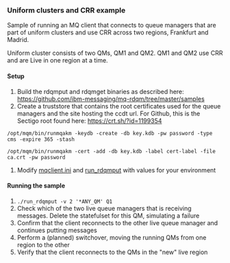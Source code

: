### Uniform clusters and CRR example

Sample of running an MQ client that connects to queue managers that are part of uniform clusters and use CRR across two regions, Frankfurt and Madrid.

Uniform cluster consists of two QMs, QM1 and QM2. QM1 and QM2 use CRR and are Live in one region at a time.

#### Setup

1. Build the rdqmput and rdqmget binaries as described here: https://github.com/ibm-messaging/mq-rdqm/tree/master/samples
1. Create a truststore that contains the root certificates used for the queue managers and the site hosting the ccdt url. For Github, this is the Sectigo root found here: https://crt.sh/?id=1199354

```/opt/mqm/bin/runmqakm -keydb -create -db key.kdb -pw password -type cms -expire 365 -stash```

```/opt/mqm/bin/runmqakm -cert -add -db key.kdb -label cert-label -file ca.crt -pw password```

1. Modify [mqclient.ini](mqclient.ini) and [run_rdqmput](run_rdqmput) with values for your environment

#### Running the sample

1. ```./run_rdqmput -v 2 '*ANY_QM' Q1```
1. Check which of the two live queue managers that is receiving messages. Delete the statefulset for this QM, simulating a failure
1. Confirm that the client reconnects to the other live queue manager and continues putting messages
1. Perform a (planned) switchover, moving the running QMs from one region to the other
1. Verify that the client reconnects to the QMs in the "new" live region
